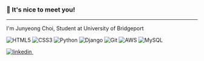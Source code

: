 ### 👀 It's nice to meet you!
---

I'm Junyeong Choi, Student at University of Bridgeport 




![HTML5](https://img.shields.io/badge/-HTML5-F05032?style=for-the-badge&logo=html5&logoColor=ffffff)
![CSS3](https://img.shields.io/badge/css3-%231572B6.svg?style=for-the-badge&logo=css3&logoColor=white)
![Python](https://img.shields.io/badge/python-3670A0?style=for-the-badge&logo=python&logoColor=ffdd54)
![Django](https://img.shields.io/badge/django-%23092E20.svg?style=for-the-badge&logo=django&logoColor=white)
![Git](https://img.shields.io/badge/git-%23F05033.svg?style=for-the-badge&logo=git&logoColor=white)
![AWS](https://img.shields.io/badge/AWS-%23FF9900.svg?style=for-the-badge&logo=amazon-aws&logoColor=white)
![MySQL](https://img.shields.io/badge/mysql-%23316192.svg?style=for-the-badge&logo=mysql&logoColor=white)


<a href="https://www.linkedin.com/in/junyeong-choi-357164207/" rel="nofollow noreferrer">
  <img src="https://img.shields.io/badge/linkedin-%230077B5.svg?style=for-the-badge&logo=linkedin&logoColor=white&src=https://www.linkedin.com/in/junyeong-choi-357164207/" alt="linkedin">
</a> &nbsp; 
